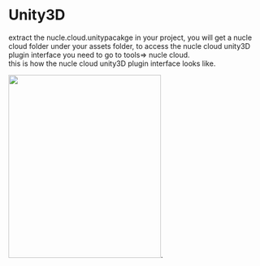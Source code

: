 # Unity3D
 
extract the nucle.cloud.unitypacakge in your project, you will get a nucle cloud folder under your assets folder,
to access the nucle cloud unity3D plugin interface you need to go to tools=> nucle cloud.  
this is how the nucle cloud unity3D plugin interface looks like.   

<img src="https://www.nucle.cloud/media/Unity3DPlugin.png" height="360" width="300"/>.  
